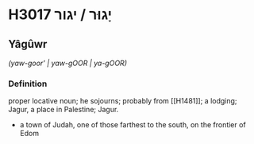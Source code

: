 # H3017 יָגוּר / יגור

## Yâgûwr

_(yaw-goor' | yaw-ɡOOR | ya-ɡOOR)_

### Definition

proper locative noun; he sojourns; probably from [[H1481]]; a lodging; Jagur, a place in Palestine; Jagur.

- a town of Judah, one of those farthest to the south, on the frontier of Edom
